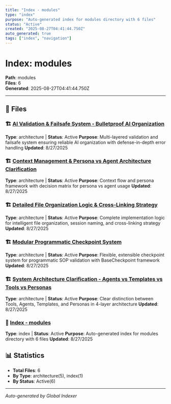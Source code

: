 ```yaml
---
title: "Index - modules"
type: "index"
purpose: "Auto-generated index for modules directory with 6 files"
status: "Active"
created: "2025-08-27T04:41:44.750Z"
auto_generated: true
tags: ["index", "navigation"]
---
```


# Index: modules

**Path**: modules  
**Files**: 6  
**Generated**: 2025-08-27T04:41:44.750Z  

---
## 📄 Files

### 🏗️ [AI Validation & Failsafe System - Bulletproof AI Organization](./AI_Validation_and_Failsafe_System.md)
**Type**: architecture | **Status**: Active
**Purpose**: Multi-layered validation and failsafe system ensuring reliable AI organization with defense-in-depth error handling
**Updated**: 8/27/2025

### 🏗️ [Context Management & Persona vs Agent Architecture Clarification](./CONTEXT_MANAGEMENT_AND_PERSONA_ARCHITECTURE.md)
**Type**: architecture | **Status**: Active
**Purpose**: Context flow and persona framework with decision matrix for persona vs agent usage
**Updated**: 8/27/2025

### 🏗️ [Detailed File Organization Logic & Cross-Linking Strategy](./Detailed_File_Organization_Logic.md)
**Type**: architecture | **Status**: Active
**Purpose**: Complete implementation logic for intelligent file organization, session naming, and cross-linking strategy
**Updated**: 8/27/2025

### 🏗️ [Modular Programmatic Checkpoint System](./Modular_Checkpoint_System.md)
**Type**: architecture | **Status**: Active
**Purpose**: Flexible, extensible checkpoint system for programmatic SOP validation with BaseCheckpoint framework
**Updated**: 8/27/2025

### 🏗️ [System Architecture Clarification - Agents vs Templates vs Tools vs Personas](./SYSTEM_ARCHITECTURE_CLARIFICATION.md)
**Type**: architecture | **Status**: Active
**Purpose**: Clear distinction between Tools, Agents, Templates, and Personas in 4-layer architecture
**Updated**: 8/27/2025

### 📇 [Index - modules](./INDEX.md)
**Type**: index | **Status**: Active
**Purpose**: Auto-generated index for modules directory with 6 files
**Updated**: 8/27/2025

## 📊 Statistics

- **Total Files**: 6
- **By Type**: architecture(5), index(1)
- **By Status**: Active(6)

---

*Auto-generated by Global Indexer*

